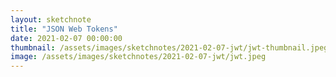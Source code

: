 ```yaml
---
layout: sketchnote
title: "JSON Web Tokens"
date: 2021-02-07 00:00:00
thumbnail: /assets/images/sketchnotes/2021-02-07-jwt/jwt-thumbnail.jpeg
image: /assets/images/sketchnotes/2021-02-07-jwt/jwt.jpeg 
---
```


